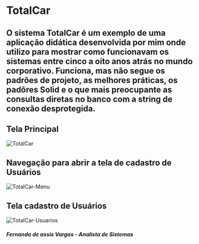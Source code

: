 # TotalCar

## O sistema TotalCar é um exemplo de uma aplicação didática desenvolvida por mim onde utilizo para mostrar como funcionavam os sistemas entre cinco a oito anos atrás no mundo corporativo. Funciona, mas não segue os padrões de projeto, as melhores práticas, os padõres Solid e o que mais preocupante as consultas diretas no banco com a string de conexão desprotegida. 

## Tela Principal

![TotalCar](https://user-images.githubusercontent.com/24196482/57392544-734df500-7197-11e9-96a0-a850fd86f200.png)

## Navegação para abrir a tela de cadastro de Usuários

![TotalCar-Menu](https://user-images.githubusercontent.com/24196482/57392660-c6c04300-7197-11e9-9184-d3216536f435.png)

## Tela cadastro de Usuários

![TotalCar-Usuarios](https://user-images.githubusercontent.com/24196482/57392690-d8a1e600-7197-11e9-8c61-7c8bd8a607f8.png)

##### Fernando de assis Vargas - Analista de Sistemas
